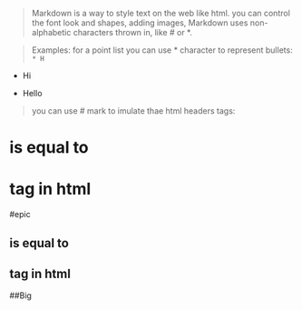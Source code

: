 >Markdown is a way to style text on the web like html. you can control the font look and shapes, adding images,
>Markdown uses non-alphabetic characters thrown in, like # or *.

>Examples:
>for a point list you can use * character to represent bullets:
`* H`
* Hi

* Hello

> you can use # mark to imulate thae html headers tags:

# is equal to <h1> tag in html
#epic

## is equal to <h2> tag in html
##Big
